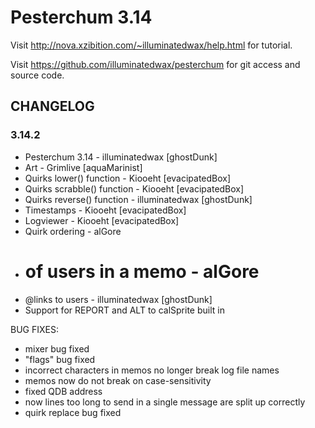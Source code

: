 Pesterchum 3.14
===============

Visit http://nova.xzibition.com/~illuminatedwax/help.html for tutorial.

Visit https://github.com/illuminatedwax/pesterchum for git access and source code.

CHANGELOG
---------
### 3.14.2
* Pesterchum 3.14 - illuminatedwax [ghostDunk]
* Art - Grimlive [aquaMarinist]
* Quirks lower() function - Kiooeht [evacipatedBox]
* Quirks scrabble() function - Kiooeht [evacipatedBox]
* Quirks reverse() function - illuminatedwax [ghostDunk]
* Timestamps - Kiooeht [evacipatedBox]
* Logviewer - Kiooeht [evacipatedBox]
* Quirk ordering - alGore
* # of users in a memo - alGore
* @links to users - illuminatedwax [ghostDunk]
* Support for REPORT and ALT to calSprite built in

BUG FIXES:
* mixer bug fixed
* "flags" bug fixed
* incorrect characters in memos no longer break log file names
* memos now do not break on case-sensitivity
* fixed QDB address
* now lines too long to send in a single message are split up correctly
* quirk replace bug fixed